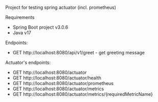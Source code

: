 Project for testing spring actuator (incl. prometheus)

Requirements
* Spring Boot project v3.0.6
* Java v17

Endpoints:
* GET http://localhost:8080/api/v1/greet   -  get greeting message 

Actuator's endpoints:
* GET http://localhost:8080/actuator
* GET http://localhost:8080/actuator/health
* GET http://localhost:8080/actuator/prometheus
* GET http://localhost:8080/actuator/metrics
* GET http://localhost:8080/actuator/metrics/{requiredMetricName}